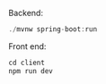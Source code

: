 
Backend:
``` javascript
./mvnw spring-boot:run
```

Front end:
``` javascript
cd client
npm run dev
```
